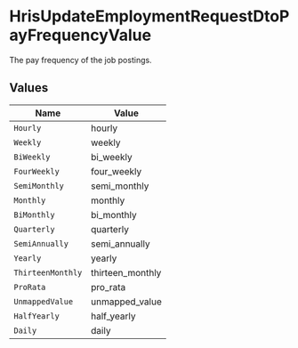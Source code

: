 # HrisUpdateEmploymentRequestDtoPayFrequencyValue

The pay frequency of the job postings.


## Values

| Name              | Value             |
| ----------------- | ----------------- |
| `Hourly`          | hourly            |
| `Weekly`          | weekly            |
| `BiWeekly`        | bi_weekly         |
| `FourWeekly`      | four_weekly       |
| `SemiMonthly`     | semi_monthly      |
| `Monthly`         | monthly           |
| `BiMonthly`       | bi_monthly        |
| `Quarterly`       | quarterly         |
| `SemiAnnually`    | semi_annually     |
| `Yearly`          | yearly            |
| `ThirteenMonthly` | thirteen_monthly  |
| `ProRata`         | pro_rata          |
| `UnmappedValue`   | unmapped_value    |
| `HalfYearly`      | half_yearly       |
| `Daily`           | daily             |
